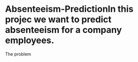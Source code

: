 # Absenteeism-PredictionIn this projec we want to predict absenteeism for a company employees.
The problem 
